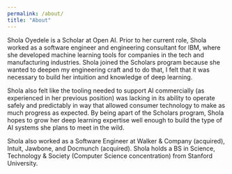 ```yaml
---
permalink: /about/
title: "About"
---
```


Shola Oyedele is a Scholar at Open AI. Prior to her current role, Shola worked as a software engineer and engineering consultant for IBM, where she developed machine learning tools for companies in the tech and manufacturing industries. Shola joined the Scholars program because she wanted to deepen my engineering craft and to do that, I felt that it was necessary to build her intuition and knowledge of deep learning.

Shola also felt like the tooling needed to support AI commercially (as experienced in her previous position) was lacking in its ability to operate safely and predictably in way that allowed consumer technology to make as much progress as expected. By being apart of the Scholars program, Shola hopes to grow her deep learning expertise well enough to build the type of AI systems she plans to meet in the wild.

Shola also worked as a Software Engineer at Walker & Company (acquired), Intuit, Jawbone, and Docmunch (acquired). Shola holds a BS in Science, Technology & Society (Computer Science concentration) from Stanford University.
